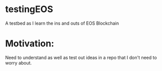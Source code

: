 # testingEOS
A testbed as I learn the ins and outs of EOS Blockchain

# Motivation:

Need to understand as well as test out ideas in a repo that I don't need to worry about.
